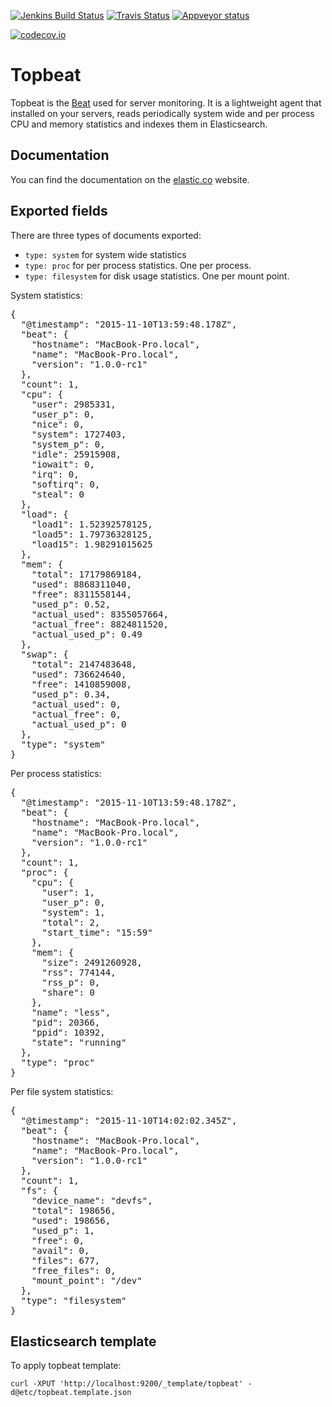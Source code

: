 [![Jenkins Build Status](http://build-eu-00.elastic.co/job/topbeat/badge/icon)](http://build-eu-00.elastic.co/job/topbeat/)
[![Travis Status](https://travis-ci.org/elastic/topbeat.svg?branch=master)](https://travis-ci.org/elastic/topbeat)
[![Appveyor status](https://ci.appveyor.com/api/projects/status/k4jnsyt27dcw6s3v?svg=true)](https://ci.appveyor.com/project/elastic-beats/topbeat)

[![codecov.io](http://codecov.io/github/elastic/topbeat/coverage.svg?branch=master)](http://codecov.io/github/elastic/topbeat?branch=master)

# Topbeat

Topbeat is the [Beat](https://www.elastic.co/products/beats) used for
server monitoring. It is a lightweight agent that installed on your servers,
reads periodically system wide and per process CPU and memory statistics and indexes them in
Elasticsearch.

## Documentation

You can find the documentation on the [elastic.co](https://www.elastic.co/guide/en/beats/topbeat/current/index.html) website.

## Exported fields

There are three types of documents exported:
- `type: system` for system wide statistics
- `type: proc` for per process statistics. One per process.
- `type: filesystem` for disk usage statistics. One per mount point.

System statistics:

<pre>
{
  "@timestamp": "2015-11-10T13:59:48.178Z",
  "beat": {
    "hostname": "MacBook-Pro.local",
    "name": "MacBook-Pro.local",
    "version": "1.0.0-rc1"
  },
  "count": 1,
  "cpu": {
    "user": 2985331,
    "user_p": 0,
    "nice": 0,
    "system": 1727403,
    "system_p": 0,
    "idle": 25915908,
    "iowait": 0,
    "irq": 0,
    "softirq": 0,
    "steal": 0
  },
  "load": {
    "load1": 1.52392578125,
    "load5": 1.79736328125,
    "load15": 1.98291015625
  },
  "mem": {
    "total": 17179869184,
    "used": 8868311040,
    "free": 8311558144,
    "used_p": 0.52,
    "actual_used": 8355057664,
    "actual_free": 8824811520,
    "actual_used_p": 0.49
  },
  "swap": {
    "total": 2147483648,
    "used": 736624640,
    "free": 1410859008,
    "used_p": 0.34,
    "actual_used": 0,
    "actual_free": 0,
    "actual_used_p": 0
  },
  "type": "system"
}
</pre>

Per process statistics:

<pre>
{
  "@timestamp": "2015-11-10T13:59:48.178Z",
  "beat": {
    "hostname": "MacBook-Pro.local",
    "name": "MacBook-Pro.local",
    "version": "1.0.0-rc1"
  },
  "count": 1,
  "proc": {
    "cpu": {
      "user": 1,
      "user_p": 0,
      "system": 1,
      "total": 2,
      "start_time": "15:59"
    },
    "mem": {
      "size": 2491260928,
      "rss": 774144,
      "rss_p": 0,
      "share": 0
    },
    "name": "less",
    "pid": 20366,
    "ppid": 10392,
    "state": "running"
  },
  "type": "proc"
}
</pre>

Per file system statistics:

<pre>
{
  "@timestamp": "2015-11-10T14:02:02.345Z",
  "beat": {
    "hostname": "MacBook-Pro.local",
    "name": "MacBook-Pro.local",
    "version": "1.0.0-rc1"
  },
  "count": 1,
  "fs": {
    "device_name": "devfs",
    "total": 198656,
    "used": 198656,
    "used_p": 1,
    "free": 0,
    "avail": 0,
    "files": 677,
    "free_files": 0,
    "mount_point": "/dev"
  },
  "type": "filesystem"
}
</pre>

## Elasticsearch template

To apply topbeat template:

    curl -XPUT 'http://localhost:9200/_template/topbeat' -d@etc/topbeat.template.json
